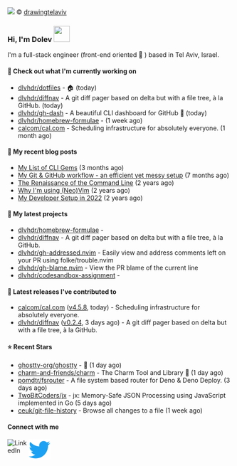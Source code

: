 <img src="https://user-images.githubusercontent.com/6196971/205364459-63d54329-d28a-403f-ac06-3baeb4685b46.jpg" />
© <a href="https://www.instagram.com/drawingtelaviv/">drawingtelaviv</a>

### Hi, I'm Dolev <img width="36px" height="36px" src="https://user-images.githubusercontent.com/1303154/88677602-1635ba80-d120-11ea-84d8-d263ba5fc3c0.gif" />

I'm a full-stack engineer (front-end oriented :rainbow: ) based in Tel Aviv, Israel.

#### 👷 Check out what I'm currently working on

- [dlvhdr/dotfiles](https://github.com/dlvhdr/dotfiles) - 🏠 (today)
- [dlvhdr/diffnav](https://github.com/dlvhdr/diffnav) - A git diff pager based on delta but with a file tree, à la GitHub. (today)
- [dlvhdr/gh-dash](https://github.com/dlvhdr/gh-dash) - A beautiful CLI dashboard for GitHub 🚀  (today)
- [dlvhdr/homebrew-formulae](https://github.com/dlvhdr/homebrew-formulae) -  (1 week ago)
- [calcom/cal.com](https://github.com/calcom/cal.com) - Scheduling infrastructure for absolutely everyone. (1 month ago)

#### 📜 My recent blog posts

- [My List of CLI Gems](https://dlvhdr.me/posts/cli-tools) (3 months ago)
- [My Git &amp; GitHub workflow - an efficient yet messy setup](https://dlvhdr.me/posts/how-i-use-github) (7 months ago)
- [The Renaissance of the Command Line](https://dlvhdr.me/posts/the-renaissance-of-the-command-line) (2 years ago)
- [Why I&#39;m using (Neo)Vim](https://dlvhdr.me/posts/why-im-using-vim) (2 years ago)
- [My Developer Setup in 2022](https://dlvhdr.me/posts/dev-setup) (2 years ago)

#### 🌱 My latest projects

- [dlvhdr/homebrew-formulae](https://github.com/dlvhdr/homebrew-formulae) - 
- [dlvhdr/diffnav](https://github.com/dlvhdr/diffnav) - A git diff pager based on delta but with a file tree, à la GitHub.
- [dlvhdr/gh-addressed.nvim](https://github.com/dlvhdr/gh-addressed.nvim) - Easily view and address comments left on your PR using folke/trouble.nvim
- [dlvhdr/gh-blame.nvim](https://github.com/dlvhdr/gh-blame.nvim) - View the PR blame of the current line
- [dlvhdr/codesandbox-assignment](https://github.com/dlvhdr/codesandbox-assignment) - 

#### 🔭 Latest releases I've contributed to

- [calcom/cal.com](https://github.com/calcom/cal.com) ([v4.5.8](https://github.com/calcom/cal.com/releases/tag/v4.5.8), today) - Scheduling infrastructure for absolutely everyone.
- [dlvhdr/diffnav](https://github.com/dlvhdr/diffnav) ([v0.2.4](https://github.com/dlvhdr/diffnav/releases/tag/v0.2.4), 3 days ago) - A git diff pager based on delta but with a file tree, à la GitHub.

#### ⭐ Recent Stars

- [ghostty-org/ghostty](https://github.com/ghostty-org/ghostty) - 👻 (1 day ago)
- [charm-and-friends/charm](https://github.com/charm-and-friends/charm) - The Charm Tool and Library 🌟 (1 day ago)
- [pomdtr/fsrouter](https://github.com/pomdtr/fsrouter) - A file system based router for Deno &amp; Deno Deploy. (3 days ago)
- [TwoBitCoders/jx](https://github.com/TwoBitCoders/jx) - jx: Memory-Safe JSON Processing using JavaScript implemented in Go (5 days ago)
- [ceuk/git-file-history](https://github.com/ceuk/git-file-history) - Browse all changes to a file (1 week ago)

#### Connect with me

[<img align="left" alt="LinkedIn" width="48px" src="https://camo.githubusercontent.com/c8a9c5b414cd812ad6a97a46c29af67239ddaeae08c41724ff7d945fb4c047e5/68747470733a2f2f6564656e742e6769746875622e696f2f537570657254696e7949636f6e732f696d616765732f7376672f6c696e6b6564696e2e737667" />][linkedin]

[<img align="left" alt="Twitter" width="48px" src="icons/twitter.svg" />][twitter]

[linkedin]: https://www.linkedin.com/in/dolev-hadar/
[twitter]: https://twitter.com/elys1um


